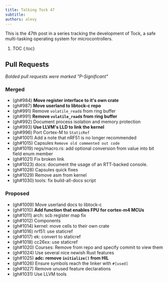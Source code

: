 ```yaml
---
title: Talking Tock 47
subtitle:
authors: alevy
---
```


This is the 47th post in a series tracking the development of Tock, a safe
multi-tasking operating system for microcontrollers.

1. TOC
{:toc}

## Pull Requests

_Bolded pull requests were marked "P-Significant"_

### Merged

  * (gh#984) **Move register interface to it's own crate**
  * (gh#987) **Move userland to libtock-c repo**
  * (gh#991) Remove `volatile_read`s from ring buffer
  * (gh#991) **Remove `volatile_read`s from ring buffer**
  * (gh#992) Document process isolation and memory protection
  * (gh#993) **Use LLVM's LLD to link the kernel**
  * (gh#996) Port Cortex-M to `StaticRef`
  * (gh#1001) Add a note that nRF51 is no longer recommended
  * (gh#1015) Capsules `Remove old commented out code`
  * (gh#1019) regs/macro.rs: add optional conversion from value into bit field enum member
  * (gh#1021) Fix broken link
  * (gh#1023) docs: document the usage of an RTT-backed console.
  * (gh#1028) Capsules quick fixes
  * (gh#1029) Remove asm from kernel
  * (gh#1030) tools: fix build-all-docs script

### Proposed

  * (gh#1009) Move userland docs to libtock-c
  * (gh#1010) **Add function that enables FPU for cortex-m4 MCUs**
  * (gh#1011) arch: scb register map fix
  * (gh#1012) Components
  * (gh#1014) kernel: move cells to their own crate
  * (gh#1016) nrf51: use staticref
  * (gh#1017) ek: convert to staticref
  * (gh#1018) cc26xx: use staticref
  * (gh#1020) Courses: Remove from repo and specify commit to view them
  * (gh#1024) Use several nice newish Rust features
  * (gh#1025) **adc: remove `initialize()` from HIL**
  * (gh#1026) Ensure symbols reach the linker with `#[used]`
  * (gh#1027) Remove unused feature declarations
  * (gh#1031) Use LLVM tools

